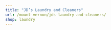 ```yaml
---
title: "JD’s Laundry and Cleaners"
url: /mount-vernon/jds-laundry-and-cleaners/
shop: laundry
---
```

